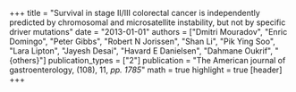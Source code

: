 +++
title = "Survival in stage II/III colorectal cancer is independently predicted by chromosomal and microsatellite instability, but not by specific driver mutations"
date = "2013-01-01"
authors = ["Dmitri Mouradov", "Enric Domingo", "Peter Gibbs", "Robert N Jorissen", "Shan Li", "Pik Ying Soo", "Lara Lipton", "Jayesh Desai", "Havard E Danielsen", "Dahmane Oukrif", "{others}"]
publication_types = ["2"]
publication = "The American journal of gastroenterology, (108), 11, _pp. 1785_"
math = true
highlight = true
[header]
+++
